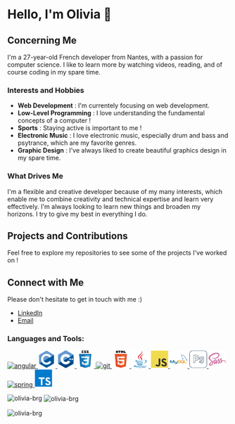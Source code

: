 # Hello, I'm Olivia 👋

## Concerning Me

I'm a 27-year-old French developer from Nantes, with a passion for computer science. I like to learn more by watching videos, reading, and of course coding in my spare time.

### Interests and Hobbies

- **Web Development** : I'm currentely focusing on web development.
- **Low-Level Programming** :  I love understanding the fundamental concepts of a computer !
- **Sports** : Staying active is important to me !
- **Electronic Music** : I love electronic music, especially drum and bass and psytrance, which are my favorite genres.
- **Graphic Design** : I've always liked to create beautiful graphics design in my spare time.

### What Drives Me

I'm a flexible and creative developer because of my many interests, which enable me to combine creativity and technical expertise and learn very effectively. I'm always looking to learn new things and broaden my horizons. I try to give my best in everything I do.

## Projects and Contributions

Feel free to explore my repositories to see some of the projects I've worked on !

## Connect with Me

Please don't hesitate to get in touch with me :)

- [LinkedIn](https://www.linkedin.com/in/olivia-bergaglia-438684302/)
- [Email](mailto:olivia.bergaglia@gmail.com)

<h3 align="left">Languages and Tools:</h3>
<p align="left"> <a href="https://angular.io" target="_blank" rel="noreferrer"> <img src="https://angular.io/assets/images/logos/angular/angular.svg" alt="angular" width="40" height="40"/> </a> <a href="https://www.cprogramming.com/" target="_blank" rel="noreferrer"> <img src="https://raw.githubusercontent.com/devicons/devicon/master/icons/c/c-original.svg" alt="c" width="40" height="40"/> </a> <a href="https://www.w3schools.com/cpp/" target="_blank" rel="noreferrer"> <img src="https://raw.githubusercontent.com/devicons/devicon/master/icons/cplusplus/cplusplus-original.svg" alt="cplusplus" width="40" height="40"/> </a> <a href="https://www.w3schools.com/css/" target="_blank" rel="noreferrer"> <img src="https://raw.githubusercontent.com/devicons/devicon/master/icons/css3/css3-original-wordmark.svg" alt="css3" width="40" height="40"/> </a> <a href="https://git-scm.com/" target="_blank" rel="noreferrer"> <img src="https://www.vectorlogo.zone/logos/git-scm/git-scm-icon.svg" alt="git" width="40" height="40"/> </a> <a href="https://www.w3.org/html/" target="_blank" rel="noreferrer"> <img src="https://raw.githubusercontent.com/devicons/devicon/master/icons/html5/html5-original-wordmark.svg" alt="html5" width="40" height="40"/> </a> <a href="https://www.java.com" target="_blank" rel="noreferrer"> <img src="https://raw.githubusercontent.com/devicons/devicon/master/icons/java/java-original.svg" alt="java" width="40" height="40"/> </a> <a href="https://developer.mozilla.org/en-US/docs/Web/JavaScript" target="_blank" rel="noreferrer"> <img src="https://raw.githubusercontent.com/devicons/devicon/master/icons/javascript/javascript-original.svg" alt="javascript" width="40" height="40"/> </a> <a href="https://www.mysql.com/" target="_blank" rel="noreferrer"> <img src="https://raw.githubusercontent.com/devicons/devicon/master/icons/mysql/mysql-original-wordmark.svg" alt="mysql" width="40" height="40"/> </a> <a href="https://www.photoshop.com/en" target="_blank" rel="noreferrer"> <img src="https://raw.githubusercontent.com/devicons/devicon/master/icons/photoshop/photoshop-line.svg" alt="photoshop" width="40" height="40"/> </a> <a href="https://sass-lang.com" target="_blank" rel="noreferrer"> <img src="https://raw.githubusercontent.com/devicons/devicon/master/icons/sass/sass-original.svg" alt="sass" width="40" height="40"/> </a> <a href="https://spring.io/" target="_blank" rel="noreferrer"> <img src="https://www.vectorlogo.zone/logos/springio/springio-icon.svg" alt="spring" width="40" height="40"/> </a> <a href="https://www.typescriptlang.org/" target="_blank" rel="noreferrer"> <img src="https://raw.githubusercontent.com/devicons/devicon/master/icons/typescript/typescript-original.svg" alt="typescript" width="40" height="40"/> </a> </p>

<p><img align="left" src="https://github-readme-stats.vercel.app/api/top-langs?username=olivia-brg&show_icons=true&locale=en&layout=compact" alt="olivia-brg" /></p>

<p>&nbsp;<img align="center" src="https://github-readme-stats.vercel.app/api?username=olivia-brg&show_icons=true&locale=en" alt="olivia-brg" /></p>

<p><img align="center" src="https://github-readme-streak-stats.herokuapp.com/?user=olivia-brg&" alt="olivia-brg" /></p>
